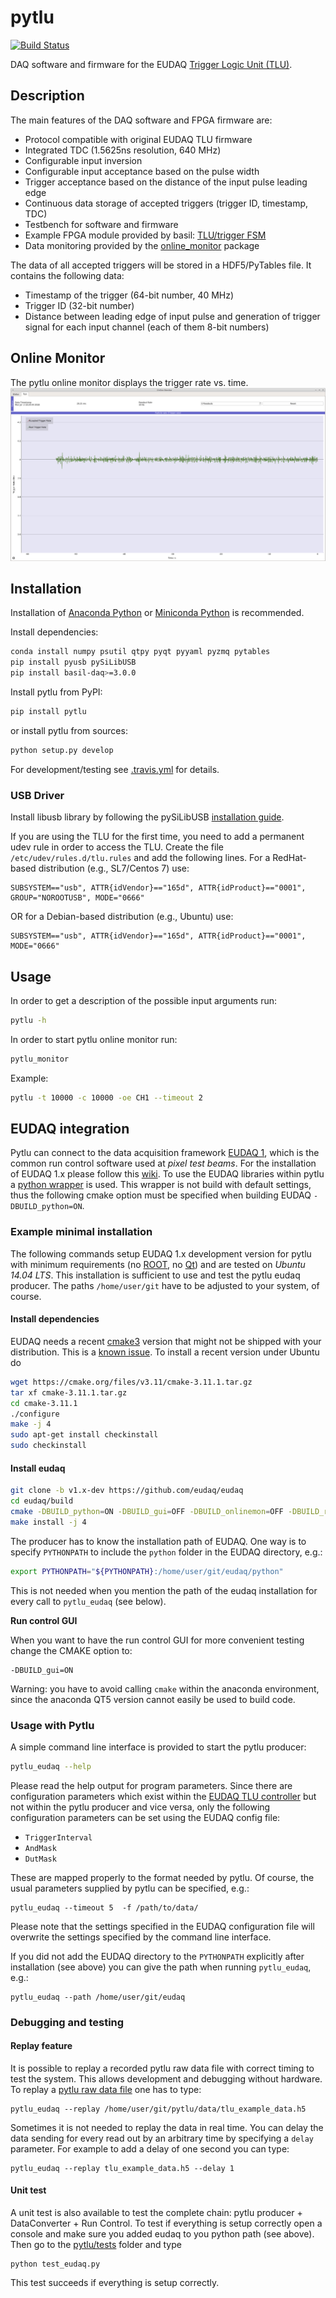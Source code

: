 ﻿# pytlu

[![Build Status](https://travis-ci.org/SiLab-Bonn/pytlu.svg?branch=master)](https://travis-ci.org/SiLab-Bonn/pytlu)

DAQ software and firmware for the EUDAQ [Trigger Logic Unit (TLU)](https://twiki.cern.ch/twiki/bin/view/MimosaTelescope/TLU).

## Description

The main features of the DAQ software and FPGA firmware are:

- Protocol compatible with original EUDAQ TLU firmware
- Integrated TDC (1.5625ns resolution, 640 MHz)
- Configurable input inversion
- Configurable input acceptance based on the pulse width
- Trigger acceptance based on the distance of the input pulse leading edge
- Continuous data storage of accepted triggers (trigger ID, timestamp, TDC)
- Testbench for software and firmware
- Example FPGA module provided by basil: [TLU/trigger FSM](https://github.com/SiLab-Bonn/basil/tree/master/firmware/modules/tlu)
- Data monitoring provided by the [online_monitor](https://github.com/SiLab-Bonn/online_monitor) package

The data of all accepted triggers will be stored in a HDF5/PyTables file. It contains the following data:

- Timestamp of the trigger (64-bit number, 40 MHz)
- Trigger ID (32-bit number)
- Distance between leading edge of input pulse and generation of trigger signal for each input channel (each of them 8-bit numbers)


## Online Monitor

The pytlu online monitor displays the trigger rate vs. time.
![Pytlu online monitor](online_monitor.png)

## Installation

Installation of [Anaconda Python](https://www.anaconda.com/download) or [Miniconda Python](https://conda.io/miniconda.html) is recommended.

Install dependencies:
```bash
conda install numpy psutil qtpy pyqt pyyaml pyzmq pytables
pip install pyusb pySiLibUSB
pip install basil-daq>=3.0.0
```

Install pytlu from PyPI:
```bash
pip install pytlu
```

or install pytlu from sources:
```bash
python setup.py develop
```

For development/testing see [.travis.yml](https://github.com/SiLab-Bonn/pytlu/blob/master/.travis.yml) for details.

### USB Driver

Install libusb library by following the pySiLibUSB [installation guide](https://github.com/SiLab-Bonn/pySiLibUSB/wiki).

If you are using the TLU for the first time, you need to add a permanent udev rule in order to access the TLU. Create the file `/etc/udev/rules.d/tlu.rules` and add the following lines.
For a RedHat-based distribution (e.g., SL7/Centos 7) use:
```
SUBSYSTEM=="usb", ATTR{idVendor}=="165d", ATTR{idProduct}=="0001", GROUP="NOROOTUSB", MODE="0666"
```
OR for a Debian-based distribution (e.g., Ubuntu) use:
```
SUBSYSTEM=="usb", ATTR{idVendor}=="165d", ATTR{idProduct}=="0001", MODE="0666"
```

## Usage

In order to get a description of the possible input arguments run:
```bash
pytlu -h
```

In order to start pytlu online monitor run:
```bash
pytlu_monitor
```

Example:
```bash
pytlu -t 10000 -c 10000 -oe CH1 --timeout 2
```

## EUDAQ integration

Pytlu can connect to the data acquisition framework [EUDAQ 1](https://github.com/eudaq/eudaq/tree/v1.x-dev), which is the common run control software used at *pixel test beams*. For the installation of EUDAQ 1.x please follow this [wiki](https://telescopes.desy.de/EUDAQ). To use the EUDAQ libraries within pytlu a [python wrapper](https://github.com/eudaq/eudaq/blob/v1.x-dev/python/PyEUDAQWrapper.py) is used. This wrapper is not build with default settings, thus the following cmake option must be specified when building EUDAQ `-DBUILD_python=ON`.

### Example minimal installation
The following commands setup EUDAQ 1.x development version for pytlu with minimum requirements (no [ROOT](https://root.cern.ch/), no [Qt](https://www.qt.io/)) and are tested on *Ubuntu 14.04 LTS*. This installation is sufficient to use and test the pytlu eudaq producer. The paths `/home/user/git` have to be adjusted to your system, of course.
#### Install dependencies
EUDAQ needs a recent [cmake3](https://cmake.org/download/) version that might not be shipped with your distribution. This is a [known issue](https://github.com/eudaq/eudaq/issues/466). To install a recent version under Ubuntu do
```bash
wget https://cmake.org/files/v3.11/cmake-3.11.1.tar.gz
tar xf cmake-3.11.1.tar.gz
cd cmake-3.11.1
./configure
make -j 4
sudo apt-get install checkinstall
sudo checkinstall
```
#### Install eudaq
```bash
git clone -b v1.x-dev https://github.com/eudaq/eudaq
cd eudaq/build
cmake -DBUILD_python=ON -DBUILD_gui=OFF -DBUILD_onlinemon=OFF -DBUILD_runsplitter=OFF -DUSE_ROOT=OFF ..
make install -j 4
```
The producer has to know the installation path of EUDAQ. One way is to specify `PYTHONPATH` to include the `python` folder in the EUDAQ directory, e.g.:
```bash
export PYTHONPATH="${PYTHONPATH}:/home/user/git/eudaq/python"
```
This is not needed when you mention the path of the eudaq installation for every call to `pytlu_eudaq` (see below).

**Run control GUI**

When you want to have the run control GUI for more convenient testing change the CMAKE option to:
```
-DBUILD_gui=ON
```
Warning: you have to avoid calling `cmake` within the anaconda environment, since the anaconda QT5 version cannot easily be used to build code.

### Usage with Pytlu
A simple command line interface is provided to start the pytlu producer:
```bash
pytlu_eudaq --help
```
Please read the help output for program parameters.
Since there are configuration parameters which exist within the [EUDAQ TLU controller](https://github.com/eudaq/eudaq/blob/v1.x-dev/producers/tlu/src/TLUController.cc) but not within the 
pytlu producer and vice versa, only the following configuration parameters can be set using the EUDAQ config file:
 
 - `TriggerInterval`
 - `AndMask`
 - `DutMask`

These are mapped properly to the format needed by pytlu. Of course, the usual parameters supplied by pytlu can be specified, e.g.:

```
pytlu_eudaq --timeout 5  -f /path/to/data/
```

Please note that the settings specified in the EUDAQ configuration file will overwrite the settings specified by the command line interface.


If you did not add the EUDAQ directory to the `PYTHONPATH` explicitly after installation (see above) you can give the path when running `pytlu_eudaq`, e.g.:

```
pytlu_eudaq --path /home/user/git/eudaq
```

### Debugging and testing
#### Replay feature
It is possible to replay a recorded pytlu raw data file with correct timing to test the system. This allows development and debugging without hardware. To replay a [pytlu raw data file](https://github.com/SiLab-Bonn/pytlu/blob/development/data/tlu_example_data.h5) one has to type:

```
pytlu_eudaq --replay /home/user/git/pytlu/data/tlu_example_data.h5
```

Sometimes it is not needed to replay the data in real time. You can delay the data sending for every read out by an arbitrary time by specifying a `delay` parameter. For example to add a delay of one second you can type:

```
pytlu_eudaq --replay tlu_example_data.h5 --delay 1
```

#### Unit test
A unit test is also available to test the complete chain: pytlu producer + DataConverter + Run Control. To test if everything is setup correctly open a console and make sure you added eudaq to you python path (see above). Then go to the [pytlu/tests](https://github.com/SiLab-Bonn/pytlu/tree/development/tests) folder and type
```
python test_eudaq.py
```
This test succeeds if everything is setup correctly.
